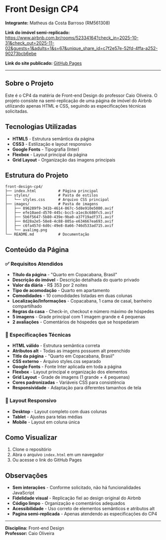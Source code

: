 # Front Design CP4

**Integrante:** Matheus da Costa Barroso (RM561308)

**Link do imóvel semi-replicado:** https://www.airbnb.com.br/rooms/52334164?check_in=2025-10-31&check_out=2025-11-02&guests=1&adults=1&s=67&unique_share_id=c7f2e57e-52fd-4ffa-a252-90273bcb6ebe

**Link do site publicado:** [GitHub Pages](https://matheusbarroso.github.io/front-design-cp4/)

---

## Sobre o Projeto

Este é o CP4 da matéria de Front-end Design do professor Caio Oliveira. O projeto consiste na semi-replicação de uma página de imóvel do Airbnb utilizando apenas HTML e CSS, seguindo as especificações técnicas solicitadas.

## Tecnologias Utilizadas

- **HTML5** - Estrutura semântica da página
- **CSS3** - Estilização e layout responsivo
- **Google Fonts** - Tipografia (Inter)
- **Flexbox** - Layout principal da página
- **Grid Layout** - Organização das imagens principais

## Estrutura do Projeto

```
front-design-cp4/
├── index.html          # Página principal
├── styles/             # Pasta de estilos
│   └── styles.css      # Arquivo CSS principal
├── images/             # Pasta de imagens
│   ├── 896289f9-341b-4614-867c-5d8e910e5080.avif
│   ├── efe10aed-d570-445c-bcc5-a1ec8c680fc5.avif
│   ├── 5b6f5647-5b80-439e-9ba0-a37f19adf371.avif
│   ├── 0d28a2e5-58e8-4c88-805a-e634667ea693.avif
│   ├── c6fa457d-6d0c-49e8-8a66-746d533ad715.avif
│   └── avalimg.png
└── README.md           # Documentação
```

## Conteúdo da Página

### ✅ Requisitos Atendidos

- **Título da página** - "Quarto em Copacabana, Brasil"
- **Descrição do imóvel** - Descrição detalhada do quarto privado
- **Valor da diária** - R$ 353 por 2 noites
- **Tipo de acomodação** - Quarto em apartamento
- **Comodidades** - 10 comodidades listadas em duas colunas
- **Localização/Informações** - Copacabana, 1 cama de casal, banheiro compartilhado
- **Regras da casa** - Check-in, checkout e número máximo de hóspedes
- **5 imagens** - Grade principal com 1 imagem grande e 4 pequenas
- **2 avaliações** - Comentários de hóspedes que se hospedaram

### 🎨 Especificações Técnicas

- **HTML válido** - Estrutura semântica correta
- **Atributos alt** - Todas as imagens possuem alt preenchido
- **Title da página** - "Quarto em Copacabana, Brasil"
- **CSS externo** - Arquivo styles.css separado
- **Google Fonts** - Fonte Inter aplicada em toda a página
- **Flexbox** - Layout principal e organização dos elementos
- **Grid Layout** - Grade de imagens (1 grande + 4 pequenas)
- **Cores padronizadas** - Variáveis CSS para consistência
- **Responsividade** - Adaptação para diferentes tamanhos de tela

### 📱 Layout Responsivo

- **Desktop** - Layout completo com duas colunas
- **Tablet** - Ajustes para telas médias
- **Mobile** - Layout em coluna única

## Como Visualizar

1. Clone o repositório
2. Abra o arquivo `index.html` em um navegador
3. Ou acesse o link do GitHub Pages

## Observações

- **Sem interações** - Conforme solicitado, não há funcionalidades JavaScript
- **Fidelidade visual** - Replicação fiel ao design original do Airbnb
- **Código limpo** - Organização e comentários adequados
- **Acessibilidade** - Uso correto de elementos semânticos e atributos alt
- **Pagina semi-replicada** - Apenas atendendo as especificações do CP4

---

**Disciplina:** Front-end Design  
**Professor:** Caio Oliveira  